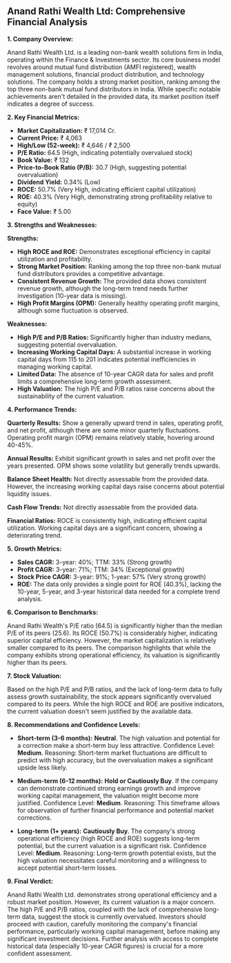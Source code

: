 ## Anand Rathi Wealth Ltd: Comprehensive Financial Analysis

**1. Company Overview:**

Anand Rathi Wealth Ltd. is a leading non-bank wealth solutions firm in India, operating within the Finance & Investments sector.  Its core business model revolves around mutual fund distribution (AMFI registered), wealth management solutions, financial product distribution, and technology solutions.  The company holds a strong market position, ranking among the top three non-bank mutual fund distributors in India.  While specific notable achievements aren't detailed in the provided data, its market position itself indicates a degree of success.

**2. Key Financial Metrics:**

* **Market Capitalization:** ₹ 17,014 Cr.
* **Current Price:** ₹ 4,063
* **High/Low (52-week):** ₹ 4,646 / ₹ 2,500
* **P/E Ratio:** 64.5 (High, indicating potentially overvalued stock)
* **Book Value:** ₹ 132
* **Price-to-Book Ratio (P/B):** 30.7 (High, suggesting potential overvaluation)
* **Dividend Yield:** 0.34% (Low)
* **ROCE:** 50.7% (Very High, indicating efficient capital utilization)
* **ROE:** 40.3% (Very High, demonstrating strong profitability relative to equity)
* **Face Value:** ₹ 5.00


**3. Strengths and Weaknesses:**

**Strengths:**

* **High ROCE and ROE:**  Demonstrates exceptional efficiency in capital utilization and profitability.
* **Strong Market Position:**  Ranking among the top three non-bank mutual fund distributors provides a competitive advantage.
* **Consistent Revenue Growth:**  The provided data shows consistent revenue growth, although the long-term trend needs further investigation (10-year data is missing).
* **High Profit Margins (OPM):**  Generally healthy operating profit margins, although some fluctuation is observed.

**Weaknesses:**

* **High P/E and P/B Ratios:**  Significantly higher than industry medians, suggesting potential overvaluation.
* **Increasing Working Capital Days:**  A substantial increase in working capital days from 115 to 201 indicates potential inefficiencies in managing working capital.
* **Limited Data:** The absence of 10-year CAGR data for sales and profit limits a comprehensive long-term growth assessment.
* **High Valuation:** The high P/E and P/B ratios raise concerns about the sustainability of the current valuation.


**4. Performance Trends:**

**Quarterly Results:** Show a generally upward trend in sales, operating profit, and net profit, although there are some minor quarterly fluctuations.  Operating profit margin (OPM) remains relatively stable, hovering around 40-45%.

**Annual Results:**  Exhibit significant growth in sales and net profit over the years presented.  OPM shows some volatility but generally trends upwards.

**Balance Sheet Health:**  Not directly assessable from the provided data.  However, the increasing working capital days raise concerns about potential liquidity issues.

**Cash Flow Trends:**  Not directly assessable from the provided data.

**Financial Ratios:** ROCE is consistently high, indicating efficient capital utilization.  Working capital days are a significant concern, showing a deteriorating trend.


**5. Growth Metrics:**

* **Sales CAGR:** 3-year: 40%; TTM: 33% (Strong growth)
* **Profit CAGR:** 3-year: 71%; TTM: 34% (Exceptional growth)
* **Stock Price CAGR:** 3-year: 91%; 1-year: 57% (Very strong growth)
* **ROE:**  The data only provides a single point for ROE (40.3%), lacking the 10-year, 5-year, and 3-year historical data needed for a complete trend analysis.


**6. Comparison to Benchmarks:**

Anand Rathi Wealth's P/E ratio (64.5) is significantly higher than the median P/E of its peers (25.6).  Its ROCE (50.7%) is considerably higher, indicating superior capital efficiency.  However, the market capitalization is relatively smaller compared to its peers.  The comparison highlights that while the company exhibits strong operational efficiency, its valuation is significantly higher than its peers.


**7. Stock Valuation:**

Based on the high P/E and P/B ratios, and the lack of long-term data to fully assess growth sustainability, the stock appears significantly overvalued compared to its peers.  While the high ROCE and ROE are positive indicators, the current valuation doesn't seem justified by the available data.


**8. Recommendations and Confidence Levels:**

* **Short-term (3-6 months):**  **Neutral**.  The high valuation and potential for a correction make a short-term buy less attractive.  Confidence Level: **Medium**.  Reasoning:  Short-term market fluctuations are difficult to predict with high accuracy, but the overvaluation makes a significant upside less likely.

* **Medium-term (6-12 months):**  **Hold or Cautiously Buy**.  If the company can demonstrate continued strong earnings growth and improve working capital management, the valuation might become more justified.  Confidence Level: **Medium**.  Reasoning:  This timeframe allows for observation of further financial performance and potential market corrections.

* **Long-term (1+ years):**  **Cautiously Buy**.  The company's strong operational efficiency (high ROCE and ROE) suggests long-term potential, but the current valuation is a significant risk.  Confidence Level: **Medium**.  Reasoning:  Long-term growth potential exists, but the high valuation necessitates careful monitoring and a willingness to accept potential short-term losses.


**9. Final Verdict:**

Anand Rathi Wealth Ltd. demonstrates strong operational efficiency and a robust market position. However, its current valuation is a major concern.  The high P/E and P/B ratios, coupled with the lack of comprehensive long-term data, suggest the stock is currently overvalued.  Investors should proceed with caution, carefully monitoring the company's financial performance, particularly working capital management, before making any significant investment decisions.  Further analysis with access to complete historical data (especially 10-year CAGR figures) is crucial for a more confident assessment.
